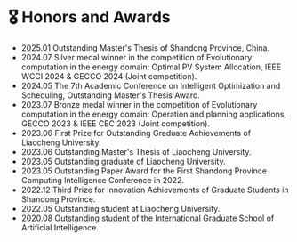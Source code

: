 <h1>🎖️ Honors and Awards</h1>
<ul>
    <li>
        2025.01 Outstanding Master's Thesis of Shandong Province, China. 
    </li>
    <li>
        2024.07 Silver medal winner in the competition of Evolutionary computation in the energy domain: Optimal PV System Allocation, IEEE WCCI 2024 & GECCO 2024 (Joint competition).
    </li>   
    <li>
        2024.05 The 7th Academic Conference on Intelligent Optimization and Scheduling, Outstanding Master's Thesis Award.
    </li>
    <li>
        2023.07 Bronze medal winner in the competition of Evolutionary computation in the energy domain: Operation and planning applications, GECCO 2023 & IEEE CEC 2023 (Joint competition).
    </li>
    <li>
        2023.06 First Prize for Outstanding Graduate Achievements of Liaocheng University.
    </li>
    <li>
        2023.06 Outstanding Master's Thesis of Liaocheng University.
    </li>
    <li>
        2023.05 Outstanding graduate of Liaocheng University.
    </li>
    <li>
        2023.05 Outstanding Paper Award for the First Shandong Province Computing Intelligence Conference in 2022.
    </li>
    <li>
        2022.12 Third Prize for Innovation Achievements of Graduate Students in Shandong Province.
    </li>
    <li>
        2022.05 Outstanding student at Liaocheng University.
    </li>
    <li>
        2020.08 Outstanding student of the International Graduate School of Artificial Intelligence. 
    </li>
</ul>

